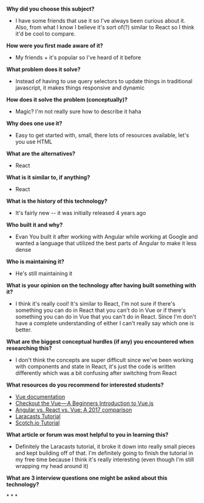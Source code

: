 **Why did you choose this subject?**

* I have some friends that use it so I've always been curious about it. Also, from what I know I believe it's sort of(?) similar to React so I think it'd be cool to compare.

**How were you first made aware of it?**

* My friends + it's popular so I've heard of it before

**What problem does it solve?**

* Instead of having to use query selectors to update things in traditional javascript, it makes things responsive and dynamic

**How does it solve the problem (conceptually)?**

* Magic? I'm not really sure how to describe it haha

**Why does one use it?**

* Easy to get started with, small, there lots of resources available, let's you use HTML

**What are the alternatives?**

* React

**What is it similar to, if anything?**

* React

**What is the history of this technology?**

* It's fairly new -- it was initially released 4 years ago

**Who built it and why?**

* Evan You built it after working with Angular while working at Google and wanted a language that utilized the best parts of Angular to make it less dense

**Who is maintaining it?**

* He's still maintaining it

**What is your opinion on the technology after having built something with it?**

* I think it's really cool! It's similar to React, I'm not sure if there's something you can do in React that you can't do in Vue or if there's something you can do in Vue that you can't do in React. Since I'm don't have a complete understanding of either I can't really say which one is better.

**What are the biggest conceptual hurdles (if any) you encountered when researching this?**

* I don't think the concepts are super difficult since we've been working with components and state in React, it's just the code is written differently which was a bit confusing after switching from React

**What resources do you recommend for interested students?**

* [Vue documentation](https://vuejs.org/v2/guide/index.html)
* [Checkout the Vue — A Beginners Introduction to Vue.js](https://medium.com/front-end-hacking/checkout-the-vue-a-beginners-introduction-to-vue-js-a4c5a25a0cb9)
* [Angular vs. React vs. Vue: A 2017 comparison](https://medium.com/unicorn-supplies/angular-vs-react-vs-vue-a-2017-comparison-c5c52d620176)
* [Laracasts Tutorial](https://laracasts.com/series/learn-vue-2-step-by-step/)
* [Scotch.io Tutorial](https://scotch.io/tutorials/build-a-to-do-app-with-vue-js-2)

**What article or forum was most helpful to you in learning this?**

* Definitely the Laracasts tutorial, it broke it down into really small pieces and kept building off of that. I'm definitely going to finish the tutorial in my free time because I think it's really interesting (even though I'm still wrapping my head around it)

**What are 3 interview questions one might be asked about this technology?**

\* \* \*
